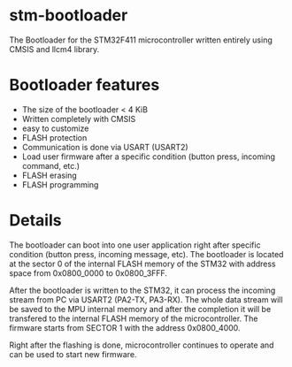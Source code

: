 # stm-bootloader
The Bootloader for the STM32F411 microcontroller written entirely using CMSIS and llcm4 library.

# Bootloader features

- The size of the bootloader < 4 KiB 
- Written completely with CMSIS
- easy to customize
- FLASH protection
- Communication is done via USART (USART2)
- Load user firmware after a specific condition (button press, incoming command, etc.)
- FLASH erasing
- FLASH programming


# Details
The bootloader can boot into one user application right after specific condition (button press, incoming message, etc).
The bootloader is located at the sector 0 of the internal FLASH memory of the STM32 with address space from 0x0800_0000 to 0x0800_3FFF.

After the bootloader is written to the STM32, it can process the incoming stream from PC via USART2 (PA2-TX, PA3-RX). The whole data stream will be saved to the MPU internal memory and after the completion it will be transfered to the internal FLASH memory of the microcontroller. The firmware starts from SECTOR 1 with the address 0x0800_4000. 

Right after the flashing is done, microcontroller continues to operate and can be used to start new firmware.
